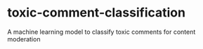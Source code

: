 # toxic-comment-classification
A machine learning model to classify toxic comments for content moderation
